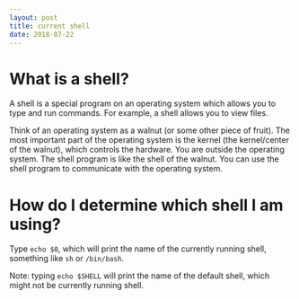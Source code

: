 ```yaml
---
layout: post
title: current shell
date: 2018-07-22
---
```


# What is a shell?

A shell is a special program on an operating system which allows you to type and run commands. For example, a shell allows you to view files.

Think of an operating system as a walnut (or some other piece of fruit). The most important part of the operating system is the kernel (the kernel/center of the walnut), which controls the hardware. You are outside the operating system. The shell program is like the shell of the walnut. You can use the shell program to communicate with the operating system.

# How do I determine which shell I am using?

Type ```echo $0```, which will print the name of the currently running shell, something like ```sh``` or ```/bin/bash```.

Note: typing ```echo $SHELL``` will print the name of the default shell, which might not be currently running shell.

